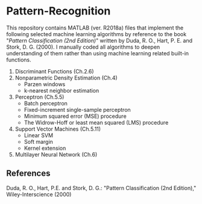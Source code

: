 # Pattern-Recognition

This repository contains MATLAB (ver. R2018a) files that implement the following selected machine learning algorithms 
by reference to the book "*Pattern Classification (2nd Edition)*" written by Duda, R. O., Hart, P. E. and Stork, D. G. (2000).
I manually coded all algorithms to deepen understanding of them rather than using machine learning related built-in functions.

1. Discriminant Functions (Ch.2.6)
1. Nonparametric Density Estimation (Ch.4)
    - Parzen windows
    - k-nearest neighbor estimation
1. Perceptron (Ch.5.5)
    - Batch perceptron
    - Fixed-increment single-sample perceptron
    - Minimum squared error (MSE) procedure
    - The Widrow-Hoff or least mean squared (LMS) procedure
1. Support Vector Machines (Ch.5.11)
    - Linear SVM
    - Soft margin
    - Kernel extension
1. Multilayer Neural Network (Ch.6)

## References

Duda, R. O., Hart, P.E. and Stork, D. G.: "Pattern Classification (2nd Edition)," Wiley-Interscience (2000)
